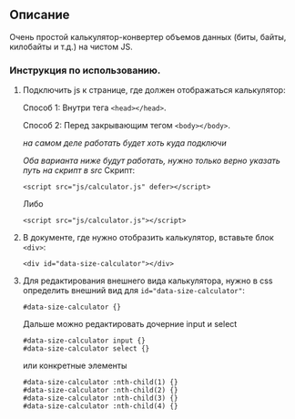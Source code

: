 ## Описание
Очень простой калькулятор-конвертер объемов данных (биты, байты, килобайты и т.д.) на чистом JS.

### Инструкция по использованию.

1) Подключить js к странице, где должен отображаться калькулятор:

    Способ 1: Внутри тега ```<head></head>```.
    
    Способ 2: Перед закрывающим тегом ```<body></body>```.
    
    *на самом деле работать будет хоть куда подключи*

    *Оба варианта ниже будут работать, нужно только верно указать путь на скрипт в src*
    Скрипт:
    ```
    <script src="js/calculator.js" defer></script>
    ```
    
    Либо
    ```
    <script src="js/calculator.js"></script>
    ```
2) В документе, где нужно отобразить калькулятор, вставьте блок ```<div>```:

    ```
    <div id="data-size-calculator"></div>
   ```

3) Для редактирования внешнего вида калькулятора, нужно в css определить внешний вид для
    ```id="data-size-calculator"```:
    
    ```
    #data-size-calculator {}
    ```
    
    Дальше можно редактировать дочерние input и select
    
    ```
    #data-size-calculator input {}
    #data-size-calculator select {}
    ```
    
    или конкретные элементы
    
    ```
    #data-size-calculator :nth-child(1) {}
    #data-size-calculator :nth-child(2) {}
    #data-size-calculator :nth-child(3) {}
    #data-size-calculator :nth-child(4) {}
    ```
